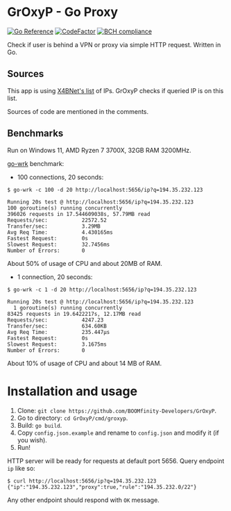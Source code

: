 # GrOxyP - Go Proxy

[![Go Reference](https://pkg.go.dev/badge/github.com/BOOMfinity-Developers/GrOxyP.svg)](https://pkg.go.dev/github.com/BOOMfinity-Developers/GrOxyP)
[![CodeFactor](https://www.codefactor.io/repository/github/boomfinity-developers/groxyp/badge)](https://www.codefactor.io/repository/github/boomfinity-developers/groxyp)
[![BCH compliance](https://bettercodehub.com/edge/badge/BOOMfinity-Developers/GrOxyP?branch=master)](https://bettercodehub.com/)

Check if user is behind a VPN or proxy via simple HTTP request. Written in Go.

## Sources

This app is using [X4BNet's list](https://github.com/X4BNet/lists_vpn) of IPs. GrOxyP checks if queried IP is on this
list.

Sources of code are mentioned in the comments.

## Benchmarks

Run on Windows 11, AMD Ryzen 7 3700X, 32GB RAM 3200MHz.

[go-wrk](https://github.com/tsliwowicz/go-wrk) benchmark:

- 100 connections, 20 seconds:

```shell
$ go-wrk -c 100 -d 20 http://localhost:5656/ip?q=194.35.232.123

Running 20s test @ http://localhost:5656/ip?q=194.35.232.123
100 goroutine(s) running concurrently
396026 requests in 17.544609038s, 57.79MB read
Requests/sec:           22572.52
Transfer/sec:           3.29MB
Avg Req Time:           4.430165ms
Fastest Request:        0s
Slowest Request:        32.7456ms
Number of Errors:       0
```

About 50% of usage of CPU and about 20MB of RAM.

- 1 connection, 20 seconds:

```shell
$ go-wrk -c 1 -d 20 http://localhost:5656/ip?q=194.35.232.123

Running 20s test @ http://localhost:5656/ip?q=194.35.232.123
  1 goroutine(s) running concurrently
83425 requests in 19.6422217s, 12.17MB read
Requests/sec:           4247.23
Transfer/sec:           634.60KB
Avg Req Time:           235.447µs
Fastest Request:        0s
Slowest Request:        3.1675ms
Number of Errors:       0
```

About 10% of usage of CPU and about 14 MB of RAM.

# Installation and usage

1. Clone: `git clone https://github.com/BOOMfinity-Developers/GrOxyP`.
2. Go to directory: `cd GrOxyP/cmd/groxyp`.
3. Build: `go build`.
4. Copy `config.json.example` and rename to `config.json` and modify it (if you wish).
5. Run!

HTTP server will be ready for requests at default port 5656. Query endpoint `ip` like so:

```shell
$ curl http://localhost:5656/ip?q=194.35.232.123
{"ip":"194.35.232.123","proxy":true,"rule":"194.35.232.0/22"}
```

Any other endpoint should respond with `OK` message.